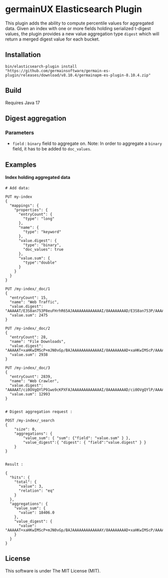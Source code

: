 germainUX Elasticsearch Plugin
=========================================

This plugin adds the ability to compute percentile values for aggregated data. 
Given an index with one or more fields holding serialized t-digest values, 
the plugin provides a new value aggregation type `digest` which will return 
a merged digest value for each bucket. 

Installation
------------

`bin/elasticsearch-plugin install "https://github.com/germainsoftware/germain-es-plugin/releases/download/v8.10.4/germainapm-es-plugin-8.10.4.zip"`

Build
-----
Requires Java 17

Digest aggregation
--------------------------

### Parameters

 - `field` : `binary` field to aggregate on. 
    Note: In order to aggregate a `binary` field, it has to be added to `doc_values`.

Examples
-------

#### Index holding aggregated data 

```
# Add data:

PUT my-index
{
  "mappings": {
    "properties": {
      "entryCount": {
        "type": "long"
      },
      "name": {
        "type": "keyword"
      },
      "value.digest": {
        "type": "binary",
        "doc_values": true
      },
      "value.sum": {
        "type":"double"
      }
    }
  }
}

PUT /my-index/_doc/1
{
  "entryCount": 15,
  "name": "Web Traffic",
  "value.digest": "AAAAAT/E3S8an753P8euFHrhR65AJAAAAAAAAAAAAAI/8AAAAAAAAD/E3S8an753P/AAAAAAAAA/x64UeuFHrg==",
  "value.sum": 2475
}

PUT /my-index/_doc/2
{
  "entryCount": 28,
  "name": "File Downloads",
  "value.digest": "AAAAAT+xaHKwIMScP+mJN0vGp/BAJAAAAAAAAAAAAAI/8AAAAAAAAD+xaHKwIMScP/AAAAAAAAA/6Yk3S8an8A==",
  "value.sum": 2938
}

PUT /my-index/_doc/3
{
  "entryCount": 2839,
  "name": "Web Crawler",
  "value.digest": "AAAAAT/ci0OVgQYlP91wo9cKPXFAJAAAAAAAAAAAAAI/8AAAAAAAAD/ci0OVgQYlP/AAAAAAAAA/3XCj1wo9cQ==",
  "value.sum": 12993
}


# Digest aggregation request :

POST /my-index/_search
{
    "size": 0,
    "aggregations": {
        "value_sum": { "sum": {"field": "value.sum" } },
        "value_digest":{ "digest": { "field":"value.digest" } }
    }
}


Result :

{
  "hits": {
    "total": {
      "value": 3,
      "relation": "eq"
    }
  },
  "aggregations": {
    "value_sum": {
      "value": 18406.0
    },
    "value_digest": {
      "value": "AAAAAT+xaHKwIMScP+mJN0vGp/BAJAAAAAAAAAAAAAY/8AAAAAAAAD+xaHKwIMScP/AAAAAAAAA/xN0vGp++dz/wAAAAAAAAP8euFHrhR64/8AAAAAAAAD/ci0OVgQYlP/AAAAAAAAA/3XCj1wo9cT/wAAAAAAAAP+mJN0vGp/A="
    }
  }
}

```

License
-------

This software is under The MIT License (MIT).
